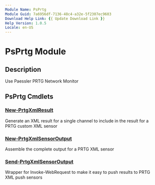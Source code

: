 ```yaml
---
Module Name: PsPrtg
Module Guid: 7a6956df-7136-48c4-a32e-5f2307ec9603
Download Help Link: {{ Update Download Link }}
Help Version: 1.0.5
Locale: en-US
---
```


# PsPrtg Module
## Description
Use Paessler PRTG Network Monitor

## PsPrtg Cmdlets
### [New-PrtgXmlResult](New-PrtgXmlResult.md)
Generate an XML result for a single channel to include in the result for a PRTG custom XML sensor

### [New-PrtgXmlSensorOutput](New-PrtgXmlSensorOutput.md)
Assemble the complete output for a PRTG XML sensor

### [Send-PrtgXmlSensorOutput](Send-PrtgXmlSensorOutput.md)
Wrapper for Invoke-WebRequest to make it easy to push results to PRTG XML push sensors


